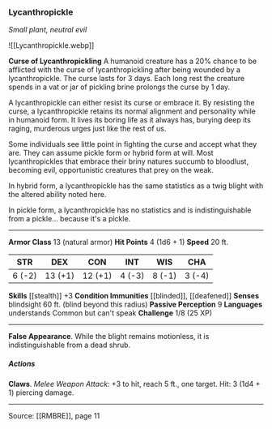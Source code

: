 ### Lycanthropickle
_Small plant, neutral evil_

![[Lycanthropickle.webp]]

**Curse of Lycanthropickling** A humanoid creature has a 20% chance to be afflicted with the curse of lycanthropickling after being wounded by a lycanthropickle. The curse lasts for 3 days. Each long rest the creature spends in a vat or jar of pickling brine prolongs the curse by 1 day.

A lycanthropickle can either resist its curse or embrace it. By resisting the curse, a lycanthropickle retains its normal alignment and personality while in humanoid form. It lives its boring life as it always has, burying deep its raging, murderous urges just like the rest of us.

Some individuals see little point in fighting the curse and accept what they are. They can assume pickle form or hybrid form at will. Most lycanthropickles that embrace their briny natures succumb to bloodlust, becoming evil, opportunistic creatures that prey on the weak.

In hybrid form, a lycanthropickle has the same statistics as a twig blight with the altered ability noted here.

In pickle form, a lycanthropickle has no statistics and is indistinguishable from a pickle... because it's a pickle.






---

**Armor Class** 13 (natural armor)
**Hit Points** 4 (1d6 + 1)
**Speed** 20 ft.

| STR     | DEX     | CON     | INT     | WIS     | CHA     |
|---------|---------|---------|---------|---------|---------|
| 6 (-2) | 13 (+1) | 12 (+1) | 4 (-3) | 8 (-1) | 3 (-4) |

**Skills** [[stealth]] +3
**Condition Immunities** [[blinded]], [[deafened]]
**Senses** blindsight 60 ft. (blind beyond this radius)
**Passive Perception** 9
**Languages** understands Common but can't speak
**Challenge** 1/8 (25 XP)

---

**False Appearance**. While the blight remains motionless, it is indistinguishable from a dead shrub.

##### Actions
**Claws**. _Melee Weapon Attack:_ +3 to hit, reach 5 ft., one target. Hit: 3 (1d4 + 1) piercing damage.


---

Source: [[RMBRE]], page 11